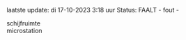 laatste update: 
di 17-10-2023  3:18   uur 
Status: FAALT - fout - 
<div class="service R">schijfruimte</div><div class="service Y">microstation</div>